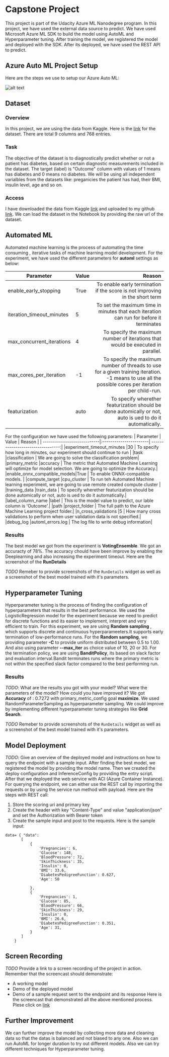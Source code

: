 # Capstone Project

This project is part of the Udacity Azure ML Nanodegree program. In this project, we have used the external data source to predict. We have used Microsoft Azure ML SDK to build the model using AutoML and Hyperparameter tuning. After training the model, we registered the model and deployed with  the SDK. After its deployed, we have used the REST API to predict.

## Azure Auto ML Project Setup
Here are the steps we use to setup our Azure Auto ML:

![alt text](https://github.com/purunep/Capstoneproject/blob/main/project/images/steps.png)


## Dataset

### Overview
In this project, we are using the data from Kaggle. Here is the [link](https://www.kaggle.com/uciml/pima-indians-diabetes-database?select=diabetes.csv) for the dataset.
There are total 9 columns and 768 entries. 

### Task
The objective of the dataset is to diagnostically predict whether or not a patient has diabetes, based on certain diagnostic measurements included in the dataset.
The target (label) is "Outcome" column with values of 1 means has diabetes and 0 means no diabetes. We will be using all independent varialbles from the datasets like: preganicies
the patient has had, their BMI, insulin level, age and so on.

### Access
I have downloaded the data from Kaggle [link](https://www.kaggle.com/uciml/pima-indians-diabetes-database?select=diabetes.csv) and uploaded to my github [link](https://raw.githubusercontent.com/purunep/Capstoneproject/main/project/data/diabetes.csv). We can load the dataset in the Notebook by providing the raw url of the dataset.

## Automated ML
Automated machine learning is the process of automating the time consuming , iterative tasks of machine learning model development.
For the experiment, we have used the different parameters for  **automl** settings as below:

| Parameter                   | Value                  | Reason                                                                                 |
| ----------------------------|:-----------------------|                                                      ---------------------------------:|
|enable_early_stopping        |True                    | To enable early termination if the score is not improving in the short term            |
|iteration_timeout_minutes    |5                       | To set the maximum time in minutes that each iteration can run for before it terminates| 
|max_concurrent_iterations    |4                       | To specify the maximum number of iterations that would be executed in parallel. | 
|max_cores_per_iteration      |-1                      | To specify the maximum number of threads to use for a given training iteration. -1 means to use all the possible cores per iteration per child-run.      | 
|featurization                |auto                    | To specify wherether featurization should be done automically or not, auto is ued to do it automatically.| 

For the configuration we have used the following parameters: 
| Parameter                   | Value                  | Reason                                                                                 |
| ----------------------------|:-----------------------|                                                      ---------------------------------:|
|experiment_timeout_minutes   |30                    | To specify how long in minutes, our experiment should continue to run         |
|task                         |classification                     | We are going to solve the classification problem| 
|primary_metric               |accuracy                       | The metric that Automated Machine Learning will optimize for model selection. We are going to optimize the Accuracy.| 
|enable_onnx_compatible_models|True                    | To enable ONNX-compatible models.      | 
|compute_target               |cpu_cluster                    | To run teh Automated Machine learning experiment, we are going to use remote created compute cluster | 
|training_data                |train_data                    | To specify wherether featurization should be done automically or not, auto is ued to do it automatically.| 
|label_column_name            |label                    | This is the model value to predict, our lable column is 'Outcome'.| 
|path                         |project_folder                    | The full path to the Azure Machine Learning project folder.| 
|n_cross_validations          |5                    | How many cross validations to perform when user validation data is not specified.| 
|debug_log                    |automl_errors.log                    | The log file to write debug information| 



### Results
The best model we got from the experiment is **VotingEnsemble**. We got an accuracty of 78%. The accuracy chould have been improve by enabling the Deeplearning and 
also increasing the experiment timeout. Here are the screenshot of the **RunDetails**

*TODO* Remeber to provide screenshots of the `RunDetails` widget as well as a screenshot of the best model trained with it's parameters.

## Hyperparameter Tuning
Hyperparameter tuning is the process of finding the configuration of hyperparameters that results in the best performance. We used the LogisticRegression model for the experiment because we need to predict for discrete functions and its easier to implement, interpret and very efficient to train.
For this experiment, we are using **Random sampling** , which supports discrete and continuous hyperparameeters.It supports early termination of low-performance runs.
For the **Random sampling**, we providing parameter **-C** to provide uniform distributed between 0.5 to 1.00. And also using parameter **--max_iter** as choice value of 10, 20 or 30.
For the termination policy, we are using **BanditPolicy**, its based on slack factor and evaluation interval.Bandit terminates runs where the primary metric is not within the 
specified slack factor compared to the best performing run.


### Results
*TODO*: What are the results you got with your model? What were the parameters of the model? How could you have improved it?
We got **Accuracy** of : 0.7272 with primary_metric_config goal **maximize**. We used RandomParameterSampling as hyperparameter sampling.
We could improve by implementing different hyperparameter tuning strategies like **Grid Search**.

*TODO* Remeber to provide screenshots of the `RunDetails` widget as well as a screenshot of the best model trained with it's parameters.

## Model Deployment
*TODO*: Give an overview of the deployed model and instructions on how to query the endpoint with a sample input.
After finding the best model, we registered the model by providing the model name. Then we created the deploy configuration and InferenceConfig by providing the
entry script. After that we deployed the web service with ACI (Azure Container Instance).
For querying the endpoint, we can either use the REST call by importing the requests or by using the service run method with payload.
Here are the steps with REST call:
1. Store the scoring uri and primary key
2. Create the header with key "Content-Type" and value "application/json" and set the Authorization with Bearer token
3. Create the sample input and post to the requests.
Here is the sample input:
```
data= { "data":
       [
           {
               'Pregnancies': 6,
               'Glucose': 148,
               'BloodPressure': 72,
               'SkinThickness': 35,
               'Insulin': 0,
               'BMI': 33.6,
               'DiabetesPedigreeFunction': 0.627,
               'Age': 50
               
           },
           {
               'Pregnancies': 1,
               'Glucose': 85,
               'BloodPressure': 66,
               'SkinThickness': 29,
               'Insulin': 0,
               'BMI': 26.6,
               'DiabetesPedigreeFunction': 0.351,
               'Age': 31,  
           }
       ]
    }
```



## Screen Recording
*TODO* Provide a link to a screen recording of the project in action. Remember that the screencast should demonstrate:
- A working model
- Demo of the deployed  model
- Demo of a sample request sent to the endpoint and its response
Here is the screencast that demonstrated all the above mentioned process. Plese click on 
[link](https://www.youtube.com/watch?v=wGTl6yhKCxo&feature=youtu.be)

## Further Improvement
We can further improve the model by collecting more data and cleaning data so that the datas is balanced and not biased to any one. Also we can run AutoML for longer duration to try out different models. Also we can try different techniques for Hyperparameter tuning.
